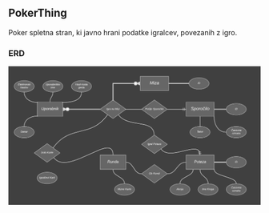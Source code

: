 PokerThing
----------

Poker spletna stran, ki javno hrani podatke igralcev, povezanih z igro.

### ERD
![er diagram](erd/er_diag_grey.png)

